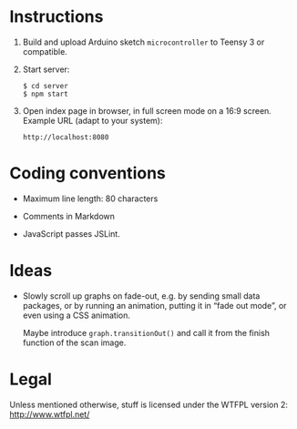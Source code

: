 Instructions
============

 1. Build and upload Arduino sketch `microcontroller` to Teensy 3 or
    compatible.

 2. Start server:

        $ cd server
        $ npm start

 3. Open index page in browser, in full screen mode on a 16:9 screen. Example
    URL (adapt to your system):

        http://localhost:8080


Coding conventions
==================

  * Maximum line length: 80 characters

  * Comments in Markdown

  * JavaScript passes JSLint.


Ideas
=====

  * Slowly scroll up graphs on fade-out, e.g. by sending small data packages,
    or by running an animation, putting it in “fade out mode”, or even using a
    CSS animation.

    Maybe introduce `graph.transitionOut()` and call it from the finish
    function of the scan image.


Legal
=====

Unless mentioned otherwise, stuff is licensed under the WTFPL version 2:
<http://www.wtfpl.net/>

